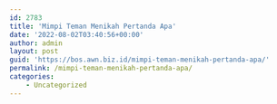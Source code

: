 ```yaml
---
id: 2783
title: 'Mimpi Teman Menikah Pertanda Apa'
date: '2022-08-02T03:40:56+00:00'
author: admin
layout: post
guid: 'https://bos.awn.biz.id/mimpi-teman-menikah-pertanda-apa/'
permalink: /mimpi-teman-menikah-pertanda-apa/
categories:
    - Uncategorized
---
```


